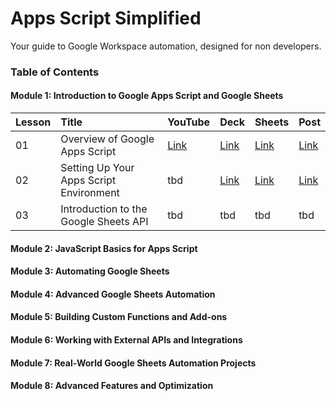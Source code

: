 # Apps Script Simplified 
Your guide to Google Workspace automation, designed for non developers.

### Table of Contents

#### Module 1: Introduction to Google Apps Script and Google Sheets

| Lesson | Title | YouTube | Deck | Sheets | Post |
|:---|:------------|:----|:----|:----|:----|
|01| Overview of Google Apps Script | [Link](https://youtu.be/mWicOLDfvSY) | [Link](https://bit.ly/4gppCRU) | [Link](https://bit.ly/3PcE7fZ) | [Link](https://bit.ly/3ZPL37M)  |
|02| Setting Up Your Apps Script Environment | tbd | [Link](https://bit.ly/4gSSnpN) | [Link](https://bit.ly/4iNzJBz) | [Link](https://bit.ly/41Jn50u)  |
|03| Introduction to the Google Sheets API | tbd | tbd | tbd | tbd  |

#### Module 2: JavaScript Basics for Apps Script

#### Module 3: Automating Google Sheets

#### Module 4: Advanced Google Sheets Automation

#### Module 5: Building Custom Functions and Add-ons

#### Module 6: Working with External APIs and Integrations

#### Module 7: Real-World Google Sheets Automation Projects

#### Module 8: Advanced Features and Optimization
